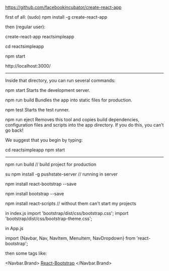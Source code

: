 
https://github.com/facebookincubator/create-react-app


first of all:
(sudo)
npm install -g create-react-app


then (regular user):

create-react-app reactsimpleapp

cd reactsimpleapp

npm start

http://localhost:3000/



***************************************************
Inside that directory, you can run several commands:

  npm start
    Starts the development server.

  npm run build
    Bundles the app into static files for production.

  npm test
    Starts the test runner.

  npm run eject
    Removes this tool and copies build dependencies, configuration files
    and scripts into the app directory. If you do this, you can’t go back!

We suggest that you begin by typing:

  cd reactsimpleapp
  npm start
***************************************************


npm run build    // build project for production

su
npm install -g pushstate-server   // running in server

npm install react-bootstrap --save

npm install bootstrap --save

npm install react-scripts    // without them can't start my projects


in index.js
import 'bootstrap/dist/css/bootstrap.css';
import 'bootstrap/dist/css/bootstrap-theme.css';

in App.js

import {Navbar, Nav, NavItem, MenuItem, NavDropdown} from 'react-bootstrap';

then some tags like:

<Navbar.Brand>
  <a href="#">React-Bootstrap</a>
</Navbar.Brand>



